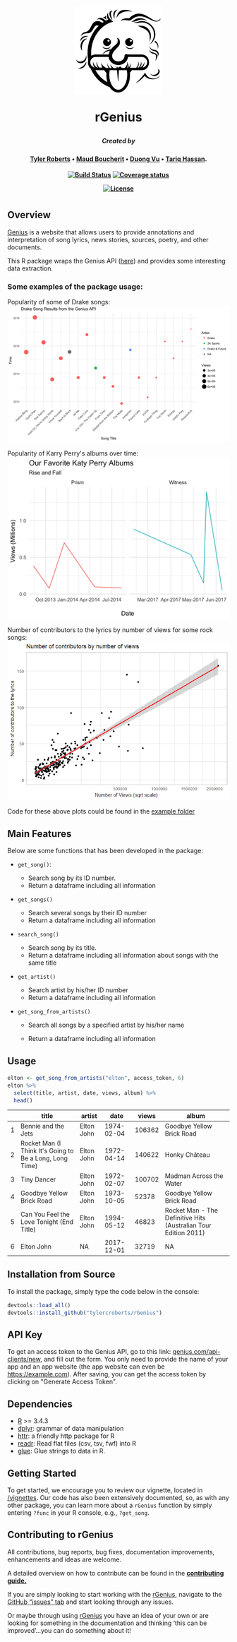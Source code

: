 <h1 align="center">
  <br>

![](img/genius.png)

rGenius
<br>
</h1>

<h5 align="center"><a>
Created by</a></h5>

<h4 align="center"><a>

[Tyler Roberts](https://github.com/tylercroberts/) • [Maud Boucherit](https://github.com/MaudBoucherit) • [Duong Vu](https://github.com/DuongVu39) • [Tariq Hassan](https://github.com/TariqAHassan).

</a></h4>

<h4 align="center"><a>

[![Build Status](https://travis-ci.org/tylercroberts/rGenius.svg?branch=master)](https://travis-ci.org/tylercroberts/rGenius)
[![Coverage status](https://codecov.io/gh/tylercroberts/rGenius/branch/master/graph/badge.svg)](https://codecov.io/github/tylercroberts/rGenius?branch=master)

[![License](https://img.shields.io/badge/license-MIT-blue.svg)](https://opensource.org/licenses/MIT)

</a></h4>

<h1></h1>

## Overview

[Genius](http://genius.com/) is a website that allows users to provide annotations and interpretation of song lyrics, news stories, sources, poetry, and other documents.

This R package wraps the Genius API ([here](https://genius.com/)) and provides some interesting data extraction.

### Some examples of the package usage:

Popularity of some of Drake songs:   
![](img/drake.png)

Popularity of Karry Perry's albums over time:   
![](img/katy.png)

Number of contributors to the lyrics by number of views for some rock songs:   
![](img/rock.png)

Code for these above plots could be found in the [example folder](https://github.com/tylercroberts/rGenius/tree/master/examples)

## Main Features

Below are some functions that has been developed in the package:

- `get_song()`:

  - Search song by its ID number.
  - Return a dataframe including all information

- `get_songs()`

  - Search several songs by their ID number
  - Return a dataframe including all information

- `search_song()`

  - Search song by its title.
  - Return a dataframe including all information about songs with the same title

- `get_artist()`

  - Search artist by his/her ID number
  - Return a dataframe including all information

- `get_song_from_artists()`

  - Search all songs by a specified artist by his/her name

  - Return a dataframe including all information


## Usage

```r
elton <- get_song_from_artists("elton", access_token, 6)
elton %>% 
  select(title, artist, date, views, album) %>% 
  head()
```

|      | title                                    | artist     | date       | views  | album                                    |
| ---- | ---------------------------------------- | ---------- | ---------- | ------ | ---------------------------------------- |
| 1    | Bennie and the Jets                      | Elton John | 1974-02-04 | 106362 | Goodbye Yellow Brick Road                |
| 2    | Rocket Man (I Think It's Going to Be a Long, Long Time) | Elton John | 1972-04-14 | 140622 | Honky Château                            |
| 3    | Tiny Dancer                              | Elton John | 1972-02-07 | 100702 | Madman Across the Water                  |
| 4    | Goodbye Yellow Brick Road                | Elton John | 1973-10-05 | 52378  | Goodbye Yellow Brick Road                |
| 5    | Can You Feel the Love Tonight (End Title) | Elton John | 1994-05-12 | 46823  | Rocket Man - The Definitive Hits (Australian Tour Edition 2011) |
| 6    | Elton John                               | NA         | 2017-12-01 | 32719  | NA                                       |


## Installation from Source

To install the package, simply type the code below in the console:

```r
devtools::load_all()
devtools::install_github("tylercroberts/rGenius")
```

## API Key

To get an access token to the Genius API, go to this link: [genius.com/api-clients/new](https://genius.com/api-clients/new), and fill out the form. You only need to provide the name of your app and an app website (the app website can even be https://example.com). After saving, you can get the access token by clicking on "Generate Access Token". 

## Dependencies

- [R](https://cran.r-project.org/) >= 3.4.3
- [dplyr](https://dplyr.tidyverse.org/): grammar of data manipulation
- [httr](https://github.com/r-lib/httr): a friendly http package for R
- [readr](https://github.com/tidyverse/readr): Read flat files (csv, tsv, fwf) into R
- [glue](https://github.com/tidyverse/glue): Glue strings to data in R.

## Getting Started

To get started, we encourage you to review our vignette, located in [/vignettes](/vignettes).
Our code has also been extensively documented, so, as with any other package, you can learn more
about a `rGenius` function by simply entering `?func` in your R console, e.g., `?get_song`.

## Contributing to rGenius

All contributions, bug reports, bug fixes, documentation improvements, enhancements and ideas are welcome.

A detailed overview on how to contribute can be found in the [**contributing guide.**](https://github.com/tylercroberts/rGenius/blob/master/CONTRIBUTING.md)

If you are simply looking to start working with the [rGenius](https://github.com/tylercroberts/rGenius), navigate to the [GitHub “issues” tab](https://github.com/tylercroberts/rGenius/issues) and start looking through any issues.

Or maybe through using [rGenius](https://github.com/tylercroberts/rGenius) you have an idea of your own or are looking for something in the documentation and thinking ‘this can be improved’...you can do something about it!
